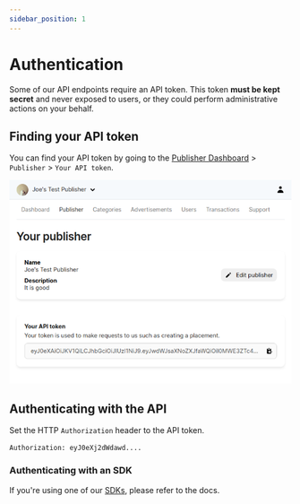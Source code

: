 ```yaml
---
sidebar_position: 1
---
```


# Authentication

Some of our API endpoints require an API token. This token **must be kept secret** and never exposed to users, or they could perform administrative actions on your behalf.

## Finding your API token

You can find your API token by going to the [Publisher Dashboard](https://publisher.enlay.io) > `Publisher` > `Your API token`.

![](authentication_api_token.png)

## Authenticating with the API

Set the HTTP `Authorization` header to the API token.

```
Authorization: eyJ0eXj2dWdawd....
```

### Authenticating with an SDK

If you're using one of our [SDKs](./sdks.md), please refer to the docs.
